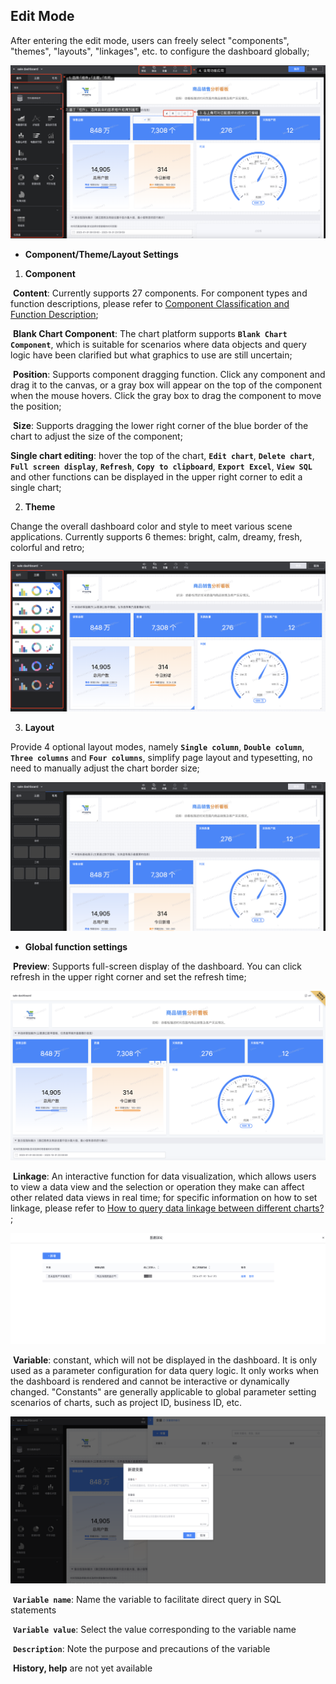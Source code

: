 ## Edit Mode

After entering the edit mode, users can freely select "components", "themes", "layouts", "linkages", etc. to configure the dashboard globally;

![Edit-Mode](../media/Edit-Mode.png)

- **Component/Theme/Layout Settings**

1. **Component**

​ **Content**: Currently supports 27 components. For component types and function descriptions, please refer to [Component Classification and Function Description](Chart-Classification-and-Function-Description.md);

​ **Blank Chart Component**: The chart platform supports **`Blank Chart Component`**, which is suitable for scenarios where data objects and query logic have been clarified but what graphics to use are still uncertain;

​ **Position**: Supports component dragging function. Click any component and drag it to the canvas, or a gray box will appear on the top of the component when the mouse hovers. Click the gray box to drag the component to move the position;

​ **Size**: Supports dragging the lower right corner of the blue border of the chart to adjust the size of the component;

​**Single chart editing**: hover the top of the chart, **`Edit chart`**, **`Delete chart`**, **`Full screen display`**, **`Refresh`**, **`Copy to clipboard`**, **`Export Excel`**, **`View SQL`** and other functions can be displayed in the upper right corner to edit a single chart;

2. **Theme**

Change the overall dashboard color and style to meet various scene applications. Currently supports 6 themes: bright, calm, dreamy, fresh, colorful and retro;

![theme](../media/theme.png)

3. **Layout**

Provide 4 optional layout modes, namely **`Single column`**, **`Double column`**, **`Three columns`** and **`Four columns`**, simplify page layout and typesetting, no need to manually adjust the chart border size;

![layout](../media/layout.png)

- **Global function settings**

​ **Preview**: Supports full-screen display of the dashboard. You can click refresh in the upper right corner and set the refresh time;

![view](../media/view.png)

​ **Linkage**: An interactive function for data visualization, which allows users to view a data view and the selection or operation they make can affect other related data views in real time; for specific information on how to set linkage, please refer to [How to query data linkage between different charts? ](/UserGuide/Best-Practices/Creat-Link.md);

![table-link](../media/table-link.png)

​ **Variable**: constant, which will not be displayed in the dashboard. It is only used as a parameter configuration for data query logic. It only works when the dashboard is rendered and cannot be interactive or dynamically changed. "Constants" are generally applicable to global parameter setting scenarios of charts, such as project ID, business ID, etc.

![variable](../media/variable.png)

​ **`Variable name`**: Name the variable to facilitate direct query in SQL statements

​ **`Variable value`**: Select the value corresponding to the variable name

​ **`Description`**: Note the purpose and precautions of the variable

​ **History, help** are not yet available